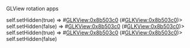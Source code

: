 


GLView rotation apps

self.setHidden(true)
=> #<GLKView:0x8b503c0>
(#<GLKView:0x8b503c0>)> self.setHidden(false)
=> #<GLKView:0x8b503c0>
(#<GLKView:0x8b503c0>)> self.setHidden(true)
=> #<GLKView:0x8b503c0>
(#<GLKView:0x8b503c0>)> self.setHidden(false)